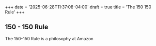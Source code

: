 +++
date = '2025-06-28T11:37:08-04:00'
draft = true
title = 'The 150 150 Rule'
+++

## 150 - 150 Rule

The 150-150 Rule is a philosophy at Amazon 